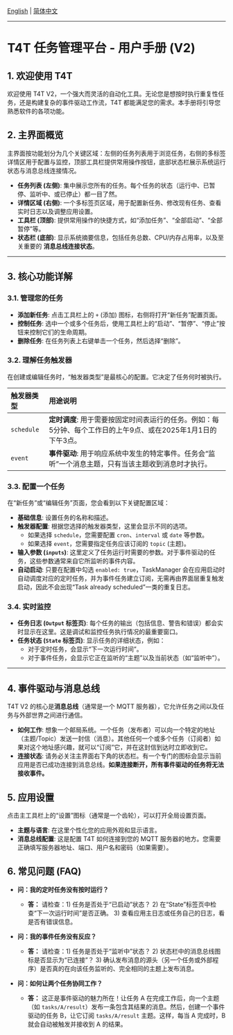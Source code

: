[English](./user_manual.md) | [简体中文](./user_manual.zh-CN.md)

---

# T4T 任务管理平台 - 用户手册 (V2)

## 1. 欢迎使用 T4T

欢迎使用 T4T V2，一个强大而灵活的自动化工具。无论您是想按时执行重复性任务，还是构建复杂的事件驱动工作流，T4T 都能满足您的需求。本手册将引导您熟悉软件的各项功能。

## 2. 主界面概览

主界面按功能划分为几个关键区域：左侧的任务列表用于浏览任务，右侧的多标签详情区用于配置与监控，顶部工具栏提供常用操作按钮，底部状态栏展示系统运行状态与消息总线连接情况。

*   **任务列表 (左侧)**: 集中展示您所有的任务。每个任务的状态（运行中、已暂停、监听中、或已停止）都一目了然。
*   **详情区域 (右侧)**: 一个多标签页区域，用于配置新任务、修改现有任务、查看实时日志以及调整应用设置。
*   **工具栏 (顶部)**: 提供常用操作的快捷方式，如“添加任务”、“全部启动”、“全部暂停”等。
*   **状态栏 (底部)**: 显示系统摘要信息，包括任务总数、CPU/内存占用率，以及至关重要的 **消息总线连接状态**。

---

## 3. 核心功能详解

### 3.1. 管理您的任务

*   **添加新任务**: 点击工具栏上的 `+` (添加) 图标，右侧将打开“新任务”配置页面。
*   **控制任务**: 选中一个或多个任务后，使用工具栏上的“启动”、“暂停”、“停止”按钮来控制它们的生命周期。
*   **删除任务**: 在任务列表上右键单击一个任务，然后选择“删除”。

### 3.2. 理解任务触发器

在创建或编辑任务时，“触发器类型”是最核心的配置。它决定了任务何时被执行。

| 触发器类型 | 用途说明 |
| :--- | :--- |
| `schedule` | **定时调度**: 用于需要按固定时间表运行的任务。例如：每5分钟、每个工作日的上午9点、或在2025年1月1日的下午3点。 |
| `event` | **事件驱动**: 用于响应系统中发生的特定事件。任务会“监听”一个消息主题，只有当该主题收到消息时才执行。 |

### 3.3. 配置一个任务

在“新任务”或“编辑任务”页面，您会看到以下关键配置区域：

*   **基础信息**: 设置任务的名称和描述。
*   **触发器配置**: 根据您选择的触发器类型，这里会显示不同的选项。
    *   如果选择 `schedule`，您需要配置 `cron`、`interval` 或 `date` 等参数。
    *   如果选择 `event`，您需要指定任务应该订阅的 `topic` (主题)。
*   **输入参数 (`inputs`)**: 这里定义了任务运行时需要的参数。对于事件驱动的任务，这些参数通常来自它所监听的事件内容。
*   **自动启动**: 只要在配置中勾选 `enabled: true`，TaskManager 会在应用启动时自动调度对应的定时任务，并为事件任务建立订阅，无需再由界面层重复触发启动，因此不会出现“Task already scheduled”一类的重复日志。

### 3.4. 实时监控

*   **任务日志 (`Output` 标签页)**: 每个任务的输出（包括信息、警告和错误）都会实时显示在这里。这是调试和监控任务执行情况的最重要窗口。
*   **任务状态 (`State` 标签页)**: 显示任务的详细状态，例如：
    *   对于定时任务，会显示“下一次运行时间”。
    *   对于事件任务，会显示它正在监听的“主题”以及当前状态（如“监听中”）。

---

## 4. 事件驱动与消息总线

T4T V2 的核心是**消息总线**（通常是一个 MQTT 服务器），它允许任务之间以及任务与外部世界之间进行通信。

*   **如何工作**: 想象一个邮局系统。一个任务（发布者）可以向一个特定的地址（主题/Topic）发送一封信（消息）。其他任何一个或多个任务（订阅者）如果对这个地址感兴趣，就可以“订阅”它，并在这封信到达时立即收到它。
*   **连接状态**: 请务必关注主界面右下角的状态栏。有一个专门的图标会显示当前应用是否已成功连接到消息总线。**如果连接断开，所有事件驱动的任务将无法接收事件。**

## 5. 应用设置

点击主工具栏上的“设置”图标（通常是一个齿轮），可以打开全局设置页面。

*   **主题与语言**: 在这里个性化您的应用外观和显示语言。
*   **消息总线配置**: 这是配置 T4T 如何连接到您的 MQTT 服务器的地方。您需要正确填写服务器地址、端口、用户名和密码（如果需要）。

## 6. 常见问题 (FAQ)

*   **问：我的定时任务没有按时运行？**
    *   **答：** 请检查：1) 任务是否处于“已启动”状态？ 2) 在“State”标签页中检查“下一次运行时间”是否正确。 3) 查看应用主日志或任务自己的日志，看是否有错误信息。

*   **问：我的事件任务没有反应？**
    *   **答：** 请检查：1) 任务是否处于“监听中”状态？ 2) 状态栏中的消息总线图标是否显示为“已连接”？ 3) 确认发布消息的源头（另一个任务或外部程序）是否真的在向该任务监听的、完全相同的主题上发布消息。

*   **问：如何让两个任务协同工作？**
    *   **答：** 这正是事件驱动的魅力所在！让任务 A 在完成工作后，向一个主题（如 `tasks/A/result`）发布一条包含其结果的消息。然后，创建一个事件驱动的任务 B，让它订阅 `tasks/A/result` 主题。这样，每当 A 完成时，B 就会自动被触发并接收到 A 的结果。